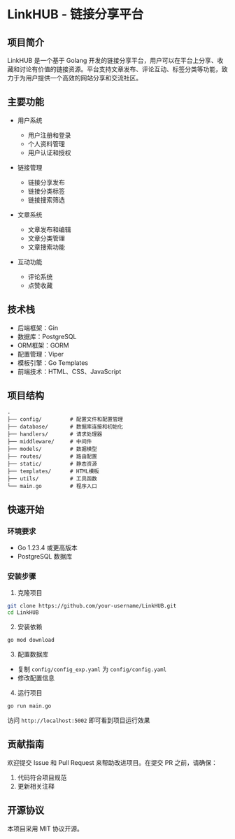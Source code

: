 # LinkHUB - 链接分享平台

## 项目简介

LinkHUB 是一个基于 Golang 开发的链接分享平台，用户可以在平台上分享、收藏和讨论有价值的链接资源。平台支持文章发布、评论互动、标签分类等功能，致力于为用户提供一个高效的网站分享和交流社区。

## 主要功能

- 用户系统
  - 用户注册和登录
  - 个人资料管理
  - 用户认证和授权

- 链接管理
  - 链接分享发布
  - 链接分类标签
  - 链接搜索筛选

- 文章系统
  - 文章发布和编辑
  - 文章分类管理
  - 文章搜索功能

- 互动功能
  - 评论系统
  - 点赞收藏

## 技术栈

- 后端框架：Gin
- 数据库：PostgreSQL
- ORM框架：GORM
- 配置管理：Viper
- 模板引擎：Go Templates
- 前端技术：HTML、CSS、JavaScript

## 项目结构

```
.
├── config/         # 配置文件和配置管理
├── database/       # 数据库连接和初始化
├── handlers/       # 请求处理器
├── middleware/     # 中间件
├── models/         # 数据模型
├── routes/         # 路由配置
├── static/         # 静态资源
├── templates/      # HTML模板
├── utils/          # 工具函数
└── main.go         # 程序入口
```

## 快速开始

### 环境要求

- Go 1.23.4 或更高版本
- PostgreSQL 数据库

### 安装步骤

1. 克隆项目
```bash
git clone https://github.com/your-username/LinkHUB.git
cd LinkHUB
```

2. 安装依赖
```bash
go mod download
```

3. 配置数据库
- 复制 `config/config_exp.yaml` 为 `config/config.yaml`
- 修改配置信息

4. 运行项目
```bash
go run main.go
```

访问 `http://localhost:5002` 即可看到项目运行效果

## 贡献指南

欢迎提交 Issue 和 Pull Request 来帮助改进项目。在提交 PR 之前，请确保：

1. 代码符合项目规范
2. 更新相关注释

## 开源协议

本项目采用 MIT 协议开源。